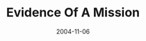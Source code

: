 ---
layout: message
category: message
series: "CSI"
title: "Evidence Of A Mission"
date: 2004-11-06
message_id: 146
---